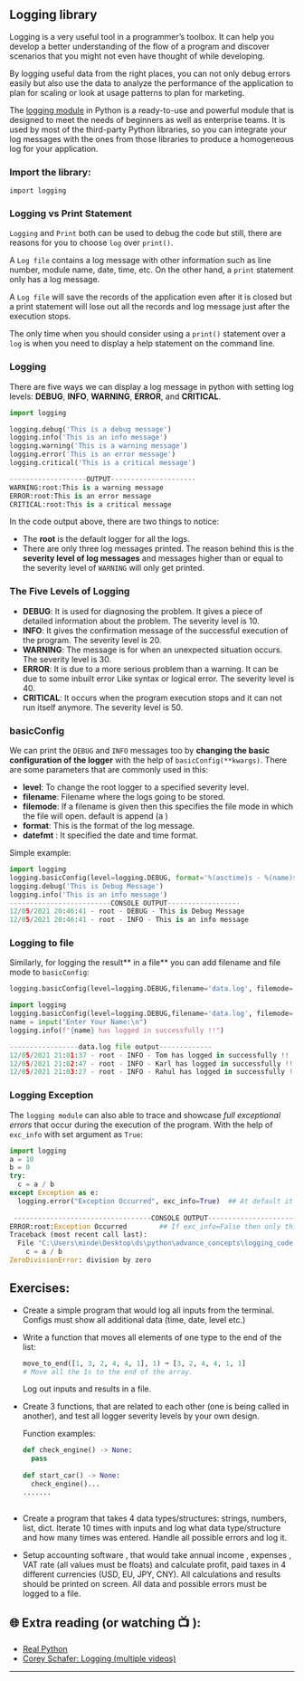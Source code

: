 ## Logging library

Logging is a very useful tool in a programmer’s toolbox. It can help you develop a better understanding of the flow of a program and discover scenarios that you might not even have thought of while developing.

By logging useful data from the right places, you can not only debug errors easily but also use the data to analyze the performance of the application to plan for scaling or look at usage patterns to plan for marketing.

The [logging module](https://docs.python.org/3/library/logging.html) in Python is a ready-to-use and powerful module that is designed to meet the needs of beginners as well as enterprise teams. It is used by most of the third-party Python libraries, so you can integrate your log messages with the ones from those libraries to produce a homogeneous log for your application.

### Import the library:
`import logging`

### Logging vs Print Statement
`Logging` and `Print` both can be used to debug the code but still, there are reasons for you to choose `log` over `print()`.

A `Log file` contains a log message with other information such as line number, module name, date, time, etc. On the other hand, a `print` statement only has a log message.

A `Log file` will save the records of the application even after it is closed but a print statement will lose out all the records and log message just after the execution stops.

The only time when you should consider using a `print()` statement over a `log` is when you need to display a help statement on the command line.

### Logging
There are five ways we can display a log message in python with setting log levels: **DEBUG**, **INFO**, **WARNING**, **ERROR**, and **CRITICAL**.

```python
import logging

logging.debug('This is a debug message')
logging.info('This is an info message')
logging.warning('This is a warning message')
logging.error('This is an error message')
logging.critical('This is a critical message')

-------------------OUTPUT---------------------
WARNING:root:This is a warning message
ERROR:root:This is an error message
CRITICAL:root:This is a critical message
```
In the code output above, there are two things to notice:

- The **root** is the default logger for all the logs.
- There are only three log messages printed. The reason behind this is the **severity level of log messages** and messages higher than or equal to the severity level of `WARNING` will only get printed.

### The Five Levels of Logging
 - **DEBUG**: It is used for diagnosing the problem. It gives a piece of detailed information about the problem. The severity level is 10.
 - **INFO**: It gives the confirmation message of the successful execution of the program. The severity level is 20.
 - **WARNING**: The message is for when an unexpected situation occurs. The severity level is 30.
 - **ERROR**: It is due to a more serious problem than a warning. It can be due to some inbuilt error Like syntax or logical error. The severity level is 40.
 - **CRITICAL**: It occurs when the program execution stops and it can not run itself anymore. The severity level is 50.

### basicConfig

We can print the `DEBUG` and `INFO` messages too by **changing the basic configuration of the logger** with the help of `basicConfig(**kwargs)`.
There are some parameters that are commonly used in this:

 - **level**: To change the root logger to a specified severity level.
 - **filename**: Filename where the logs going to be stored.
 - **filemode**: If a filename is given then this specifies the file mode in which the file will open. default is append (a )
 - **format**: This is the format of the log message.
 - **datefmt** : It specified the date and time format.

Simple example:

```python
import logging
logging.basicConfig(level=logging.DEBUG, format='%(asctime)s - %(name)s - %(levelname)s - %(message)s', datefmt='%d/%m/%Y %H:%M:%S')
logging.debug('This is Debug Message')
logging.info('This is an info message')
-------------------------CONSOLE OUTPUT------------------
12/05/2021 20:46:41 - root - DEBUG - This is Debug Message
12/05/2021 20:46:41 - root - INFO - This is an info message
```
### Logging to file
Similarly, for logging the result** in a file** you can add filename and file mode to `basicConfig`:

```python
logging.basicConfig(level=logging.DEBUG,filename='data.log', filemode='w')
```
```python
import logging
logging.basicConfig(level=logging.DEBUG,filename='data.log', filemode='a', format='%(asctime)s - %(name)s - %(levelname)s - %(message)s', datefmt='%d/%m/%Y %H:%M:%S')
name = input("Enter Your Name:\n")
logging.info(f"{name} has logged in successfully !!")

-----------------data.log file output-------------
12/05/2021 21:01:37 - root - INFO - Tom has logged in successfully !!
12/05/2021 21:02:47 - root - INFO - Karl has logged in successfully !!
12/05/2021 21:03:27 - root - INFO - Rahul has logged in successfully !!
```

### Logging Exception
The `logging module` can also able to trace and showcase _full exceptional errors_ that occur during the execution of the program. With the help of `exc_info` with set argument as `True`:

```python
import logging
a = 10
b = 0
try:
  c = a / b
except Exception as e:
  logging.error("Exception Occurred", exc_info=True)  ## At default it is True
  
 ----------------------------------CONSOLE OUTPUT------------------------
ERROR:root:Exception Occurred        ## If exc_info=False then only this message will print
Traceback (most recent call last):
  File "C:\Users\minde\Desktop\ds\python\advance_concepts\logging_code.py", line 5, in <module>
    c = a / b
ZeroDivisionError: division by zero
```
## Exercises: 

* Create a simple program that would log all inputs from the terminal. Configs must show all additional data (time, date, level etc.)
* Write a function that moves all elements of one type to the end of the list:
  ```python
  move_to_end([1, 3, 2, 4, 4, 1], 1) ➞ [3, 2, 4, 4, 1, 1]
  # Move all the 1s to the end of the array.
  ```
  Log out inputs and results in a file.

* Create 3 functions, that are related to each other (one is being called in another), and test all logger severity levels by your own design. 
  
  Function examples:
  ```python
  def check_engine() -> None:
    pass
   
  def start_car() -> None:
    check_engine()...
  .......
    
  ```

* Create a program that takes 4 data types/structures: strings, numbers, list, dict. Iterate 10 times with inputs and log what data type/structure and how many times was entered. Handle all possible errors and log it.


* Setup accounting software , that would take annual income , expenses , VAT rate (all values must be floats) and calculate profit, paid taxes in 4 different currencies (USD, EU, JPY, CNY). All calculations and results should be printed on screen. All data and possible errors must be logged to a file. 

## 🌐  Extra reading (or watching 📺 ):

* [Real Python](https://realpython.com/python-logging/)
* [Corey Schafer: Logging (multiple videos)](https://www.youtube.com/watch?v=-ARI4Cz-awo)
***
